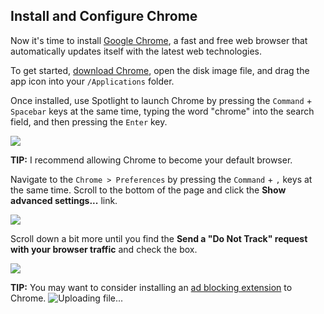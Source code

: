 ## Install and Configure Chrome

Now it's time to install [Google Chrome](https://www.google.com/chrome/), a fast and free web browser that automatically updates itself with the latest web technologies.

To get started, [download Chrome](https://www.google.com/chrome/browser/desktop/), open the disk image file, and drag the app icon into your `/Applications` folder.

Once installed, use Spotlight to launch Chrome by pressing the `Command` + `Spacebar` keys at the same time, typing the word "chrome" into the search field, and then pressing the `Enter` key.

![](https://students-gschool-production.s3.amazonaws.com/uploads/asset/file/17/chrome.jpg)

**TIP:** I recommend allowing Chrome to become your default browser.

Navigate to the `Chrome > Preferences` by pressing the `Command` + `,` keys at the same time. Scroll to the bottom of the page and click the **Show advanced settings...** link.

![](https://students-gschool-production.s3.amazonaws.com/uploads/asset/file/18/chrome-settings.png)

Scroll down a bit more until you find the **Send a "Do Not Track" request with your browser traffic** and check the box.

![](https://students-gschool-production.s3.amazonaws.com/uploads/asset/file/19/chrome-do-not-track.png)

**TIP:** You may want to consider installing an [ad blocking extension](https://chrome.google.com/webstore/detail/adblock/gighmmpiobklfepjocnamgkkbiglidom) to Chrome.
![Uploading file...]()